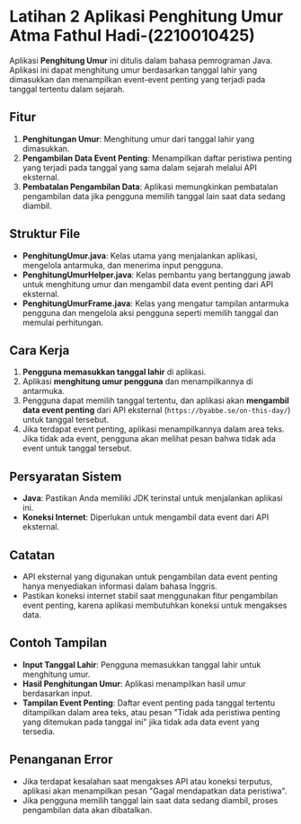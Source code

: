 # Latihan 2 Aplikasi Penghitung Umur Atma Fathul Hadi-(2210010425)

Aplikasi **Penghitung Umur** ini ditulis dalam bahasa pemrograman Java. Aplikasi ini dapat menghitung umur berdasarkan tanggal lahir yang dimasukkan dan menampilkan event-event penting yang terjadi pada tanggal tertentu dalam sejarah.

## Fitur

1. **Penghitungan Umur**: Menghitung umur dari tanggal lahir yang dimasukkan.
2. **Pengambilan Data Event Penting**: Menampilkan daftar peristiwa penting yang terjadi pada tanggal yang sama dalam sejarah melalui API eksternal.
3. **Pembatalan Pengambilan Data**: Aplikasi memungkinkan pembatalan pengambilan data jika pengguna memilih tanggal lain saat data sedang diambil.

## Struktur File

- **PenghitungUmur.java**: Kelas utama yang menjalankan aplikasi, mengelola antarmuka, dan menerima input pengguna.
- **PenghitungUmurHelper.java**: Kelas pembantu yang bertanggung jawab untuk menghitung umur dan mengambil data event penting dari API eksternal.
- **PenghitungUmurFrame.java**: Kelas yang mengatur tampilan antarmuka pengguna dan mengelola aksi pengguna seperti memilih tanggal dan memulai perhitungan.

## Cara Kerja

1. **Pengguna memasukkan tanggal lahir** di aplikasi.
2. Aplikasi **menghitung umur pengguna** dan menampilkannya di antarmuka.
3. Pengguna dapat memilih tanggal tertentu, dan aplikasi akan **mengambil data event penting** dari API eksternal (`https://byabbe.se/on-this-day/`) untuk tanggal tersebut.
4. Jika terdapat event penting, aplikasi menampilkannya dalam area teks. Jika tidak ada event, pengguna akan melihat pesan bahwa tidak ada event untuk tanggal tersebut.

## Persyaratan Sistem

- **Java**: Pastikan Anda memiliki JDK terinstal untuk menjalankan aplikasi ini.
- **Koneksi Internet**: Diperlukan untuk mengambil data event dari API eksternal.

## Catatan

- API eksternal yang digunakan untuk pengambilan data event penting hanya menyediakan informasi dalam bahasa Inggris.
- Pastikan koneksi internet stabil saat menggunakan fitur pengambilan event penting, karena aplikasi membutuhkan koneksi untuk mengakses data.

## Contoh Tampilan

- **Input Tanggal Lahir**: Pengguna memasukkan tanggal lahir untuk menghitung umur.
- **Hasil Penghitungan Umur**: Aplikasi menampilkan hasil umur berdasarkan input.
- **Tampilan Event Penting**: Daftar event penting pada tanggal tertentu ditampilkan dalam area teks, atau pesan "Tidak ada peristiwa penting yang ditemukan pada tanggal ini" jika tidak ada data event yang tersedia.

## Penanganan Error

- Jika terdapat kesalahan saat mengakses API atau koneksi terputus, aplikasi akan menampilkan pesan "Gagal mendapatkan data peristiwa".
- Jika pengguna memilih tanggal lain saat data sedang diambil, proses pengambilan data akan dibatalkan.
